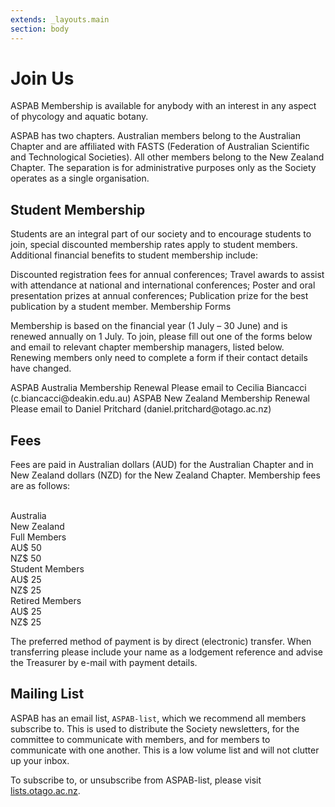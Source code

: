 ```yaml
---
extends: _layouts.main
section: body
---
```


# Join Us
ASPAB Membership is available for anybody with an interest in any aspect of phycology and aquatic botany.

ASPAB has two chapters. Australian members belong to the Australian Chapter and are affiliated with FASTS (Federation of Australian Scientific and Technological Societies). All other members belong to the New Zealand Chapter. The separation is for administrative purposes only as the Society operates as a single organisation.

## Student Membership

Students are an integral part of our society and to encourage students to join, special discounted membership rates apply to student members. Additional financial benefits to student membership include:

Discounted registration fees for annual conferences;
Travel awards to assist with attendance at national and international conferences;
Poster and oral presentation prizes at annual conferences;
Publication prize for the best publication by a student member.
Membership Forms

Membership is based on the financial year (1 July – 30 June) and is renewed annually on 1 July. To join, please fill out one of the forms below and email to relevant chapter membership managers, listed below. Renewing members only need to complete a form if their contact details have changed.

<x-word-doc href="{{ trim($page->baseUrl, '/') }}/assets/files/ASPAB_membership_renewal_AUS.docx"> 
	<x-slot:title>ASPAB Australia Membership Renewal</x-slot>
	Please email to Cecilia Biancacci (<x-email>c.biancacci@deakin.edu.au</x-email>)
</x-word-doc>

<x-word-doc href="{{ trim($page->baseUrl, '/') }}/assets/files/ASPAB_membership_renewal_AUS.docx"> 
	<x-slot:title>ASPAB New Zealand Membership Renewal</x-slot>
	Please email to Daniel Pritchard (<x-email>daniel.pritchard@otago.ac.nz</x-email>)
</x-word-doc>

## Fees

Fees are paid in Australian dollars (AUD) for the Australian Chapter and in New Zealand dollars (NZD) for the New Zealand Chapter. Membership fees are as follows:

<div class="grid grid-cols-3 py-2">
<div>&nbsp;</div>
<div>Australia</div>
<div>New Zealand</div>
<div>Full Members</div>
<div>AU$ 50</div>
<div>NZ$ 50</div>
<div>Student Members</div>
<div>AU$ 25</div>
<div>NZ$ 25</div>
<div>Retired Members</div>
<div>AU$ 25</div>
<div>NZ$ 25</div>
</div>


The preferred method of payment is by direct (electronic) transfer. When transferring please include your name as a lodgement reference and advise the Treasurer by e-mail with payment details.

## Mailing List

ASPAB has an email list, `ASPAB-list`, which we recommend all members subscribe to. This is used to distribute the Society newsletters, for the committee to communicate with members, and for members to communicate with one another. This is a low volume list and will not clutter up your inbox.

To subscribe to, or unsubscribe from ASPAB-list, please visit [lists.otago.ac.nz](http://lists.otago.ac.nz/listinfo/aspab-list).
